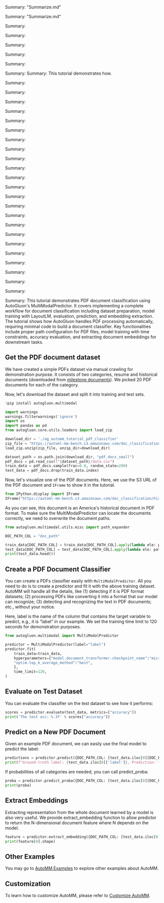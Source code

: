 Summary: "Summarize.md"

Summary: "Summarize.md"

Summary: 

Summary: 

Summary: 

Summary: 

Summary: 

Summary: Summary: This tutorial demonstrates how.

Summary: 

Summary: 

Summary: 

Summary: 

Summary: 

Summary: 

Summary: 

Summary: 

Summary: 

Summary: 

Summary: 

Summary: 

Summary: 

Summary: 

Summary: 

Summary: 

Summary: 

Summary: 

Summary: 

Summary: 

Summary: 

Summary: 

Summary: 

Summary: This tutorial demonstrates PDF document classification using AutoGluon's MultiModalPredictor. It covers implementing a complete workflow for document classification including dataset preparation, model training with LayoutLM, evaluation, prediction, and embedding extraction. The tutorial shows how AutoGluon handles PDF processing automatically, requiring minimal code to build a document classifier. Key functionalities include proper path configuration for PDF files, model training with time constraints, accuracy evaluation, and extracting document embeddings for downstream tasks.

## Get the PDF document dataset
We have created a simple PDFs dataset via manual crawling for demonstration purpose. 
It consists of two categories, resume and historical documents (downloaded from [milestone documents](https://www.archives.gov/milestone-documents/list)). 
We picked 20 PDF documents for each of the category. 

Now, let's download the dataset and split it into training and test sets.


```python
!pip install autogluon.multimodal

```


```python
import warnings
warnings.filterwarnings('ignore')
import os
import pandas as pd
from autogluon.core.utils.loaders import load_zip

download_dir = './ag_automm_tutorial_pdf_classifier'
zip_file = "https://automl-mm-bench.s3.amazonaws.com/doc_classification/pdf_docs_small.zip"
load_zip.unzip(zip_file, unzip_dir=download_dir)

dataset_path = os.path.join(download_dir, "pdf_docs_small")
pdf_docs = pd.read_csv(f"{dataset_path}/data.csv")
train_data = pdf_docs.sample(frac=0.8, random_state=200)
test_data = pdf_docs.drop(train_data.index)
```

Now, let's visualize one of the PDF documents. Here, we use the S3 URL of the PDF document and `IFrame` to show it in the tutorial.


```python
from IPython.display import IFrame
IFrame("https://automl-mm-bench.s3.amazonaws.com/doc_classification/historical_1.pdf", width=400, height=500)
```

As you can see, this document is an America's historical document in PDF format. 
To make sure the MultiModalPredictor can locate the documents correctly, we need to overwrite the document paths.


```python
from autogluon.multimodal.utils.misc import path_expander

DOC_PATH_COL = "doc_path"

train_data[DOC_PATH_COL] = train_data[DOC_PATH_COL].apply(lambda ele: path_expander(ele, base_folder=download_dir))
test_data[DOC_PATH_COL] = test_data[DOC_PATH_COL].apply(lambda ele: path_expander(ele, base_folder=download_dir))
print(test_data.head())
```

## Create a PDF Document Classifier

You can create a PDFs classifier easily with `MultiModalPredictor`. 
All you need to do is to create a predictor and fit it with the above training dataset. 
AutoMM will handle all the details, like (1) detecting if it is PDF format datasets; (2) processing PDFs like converting it into a format that our model can recognize; (3) detecting and recognizing the text in PDF documents; etc., without your notice. 

Here, label is the name of the column that contains the target variable to predict, e.g., it is “label” in our example. 
We set the training time limit to 120 seconds for demonstration purposes.


```python
from autogluon.multimodal import MultiModalPredictor

predictor = MultiModalPredictor(label="label")
predictor.fit(
    train_data=train_data,
    hyperparameters={"model.document_transformer.checkpoint_name":"microsoft/layoutlm-base-uncased",
    "optim.top_k_average_method":"best",
    },
    time_limit=120,
)
```

## Evaluate on Test Dataset

You can evaluate the classifier on the test dataset to see how it performs:


```python
scores = predictor.evaluate(test_data, metrics=["accuracy"])
print('The test acc: %.3f' % scores["accuracy"])
```

## Predict on a New PDF Document

Given an example PDF document, we can easily use the final model to predict the label:



```python
predictions = predictor.predict({DOC_PATH_COL: [test_data.iloc[0][DOC_PATH_COL]]})
print(f"Ground-truth label: {test_data.iloc[0]['label']}, Prediction: {predictions}")

```

If probabilities of all categories are needed, you can call predict_proba:


```python
proba = predictor.predict_proba({DOC_PATH_COL: [test_data.iloc[0][DOC_PATH_COL]]})
print(proba)
```

## Extract Embeddings

Extracting representation from the whole document learned by a model is also very useful. 
We provide extract_embedding function to allow predictor to return the N-dimensional document feature where N depends on the model.


```python
feature = predictor.extract_embedding({DOC_PATH_COL: [test_data.iloc[0][DOC_PATH_COL]]})
print(feature[0].shape)
```

## Other Examples

You may go to [AutoMM Examples](https://github.com/autogluon/autogluon/tree/master/examples/automm) to explore other examples about AutoMM.

## Customization
To learn how to customize AutoMM, please refer to [Customize AutoMM](../advanced_topics/customization.ipynb).

